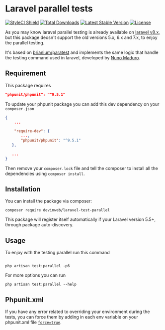 # Laravel parallel tests

<a href="https://github.styleci.io/repos/342560240"><img src="https://github.styleci.io/repos/342560240/shield?branch=master" alt="StyleCI Shield"></a>
<a href="https://packagist.org/packages/devinweb/laravel-test-parallel"><img src="https://img.shields.io/packagist/dt/devinweb/laravel-test-parallel.svg?style=flat-square" alt="Total Downloads"></a>
<a href="https://packagist.org/packages/devinweb/laravel-test-parallel"><img src="https://img.shields.io/packagist/v/devinweb/laravel-test-parallel.svg?style=flat-square" alt="Latest Stable Version"></a>
<a href="https://packagist.org/packages/devinweb/laravel-test-parallel"><img src="https://img.shields.io/packagist/l/devinweb/laravel-test-parallel.svg?style=flat-square" alt="License"></a>

As you may know laravel parallel testing is already available on [laravel v8.x](https://laravel.com/docs/8.x/testing#running-tests-in-parallel), but this package deosn't support the old versions 5.x, 6.x and 7.x, to enjoy the parallel testing.

It's based on [brianium/paratest](https://github.com/paratestphp/paratest) and implements the same logic that handle the testing command used in laravel, developed by [Nuno Maduro](https://github.com/nunomaduro).

## Requirement

This package requires

```json
"phpunit/phpunit": "^9.5.1"
```

To update your phpunit package you can add this dev dependency on your `composer.json`

```json
{
    ...

    "require-dev": {
       ...,
       "phpunit/phpunit": "^9.5.1"
   },

   ...
}
```

Then remove your `composer.lock` file and tell the composer to install all the dependencies using `composer install`.

## Installation

You can install the package via composer:

```shell
composer require devinweb/laravel-test-parallel
```

This package will register itself automatically if your Laravel version 5.5+, through package auto-discovery.

## Usage

To enjoy with the testing parallel run this command

```shell

php artisan test:parallel -p6

```

For more options you can run

```shell
php artisan test:parallel --help
```

## Phpunit.xml

If you have any error related to overriding your environment during the tests, you can force them by adding in each env variable on your phpunit.xml file
[`force=true`](https://github.com/sebastianbergmann/phpunit/issues/2353).
